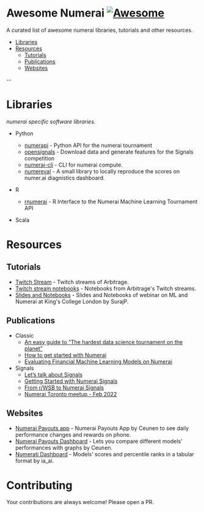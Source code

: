 # Awesome Numerai [![Awesome](https://cdn.rawgit.com/sindresorhus/awesome/d7305f38d29fed78fa85652e3a63e154dd8e8829/media/badge.svg)](https://github.com/sindresorhus/awesome)

A curated list of awesome numerai libraries, tutorials and other resources.


- [Libraries](#libraries)
- [Resources](#resources)
  - [Tutorials](#tutorials)
  - [Publications](#publicastions)
  - [Websites](#websites)


--

# Libraries

*numerai specific software libraries.*

* Python
  * [numerapi](https://github.com/uuazed/numerapi) - Python API for the numerai tournament
  * [opensignals](https://github.com/councilofelders/opensignals) - Download data and generate features for the Signals competition
  * [numerai-cli](https://github.com/numerai/numerai-cli) - CLI for numerai compute.
  * [numereval](https://github.com/parmarsuraj99/numereval) - A small library to locally reproduce the scores on numer.ai diagnistics dashboard.

* R
  * [rnumerai](https://github.com/Omni-Analytics-Group/Rnumerai) - R Interface to the Numerai Machine Learning Tournament API

* Scala



# Resources

## Tutorials
* [Twitch Stream](https://www.twitch.tv/prof_jtaylor) - Twitch streams of Arbitrage.
* [Twitch stream notebooks](https://github.com/jonrtaylor/twitch) - Notebooks from Arbitrage's Twitch streams.
* [Slides and Notebooks](https://github.com/parmarsuraj99/numerai-guides/tree/master/KCL) - Slides and Notebooks of webinar on ML and Numerai at King's College London by SurajP.

## Publications
* Classic
  * [An easy guide to “The hardest data science tournament on the planet”](https://towardsdatascience.com/a-guide-to-the-hardest-data-science-tournament-on-the-planet-748f46e83690)
  * [How to get started with Numerai](https://www.kaggle.com/carlolepelaars/how-to-get-started-with-numerai)
  * [Evaluating Financial Machine Learning Models on Numerai](https://parmarsuraj99.medium.com/evaluating-financial-machine-learning-models-on-numerai-3562da8fd90)
* Signals
  * [Let’s talk about Signals](https://parmarsuraj99.medium.com/lets-talk-about-signals-841934f24450)
  * [Getting Started with Numerai Signals](https://www.kaggle.com/carlolepelaars/getting-started-with-numerai-signals)
  * [From r/WSB to Numerai Signals](https://parmarsuraj99.medium.com/from-r-wsb-to-signals-684194364022)
  * [Numerai Toronto meetup - Feb 2022](https://github.com/parmarsuraj99/numerai-guides/tree/master/signals_toronto)

## Websites
* [Numerai Payouts app](http://numeraipayouts.com/) - Numerai Payouts App by Ceunen to see daily performance changes and rewards on phone.
* [Numerai Payouts Dashboard](https://dashboard.numeraipayouts.com/) - Lets you compare different models' performances with graphs by Ceunen.
* [Numerati Dashboard](https://www.jofaichow.co.uk/numerati/data.html) - Models' scores and percentile ranks in a tabular format by ia_ai.



# Contributing

Your contributions are always welcome! Please open a PR.
